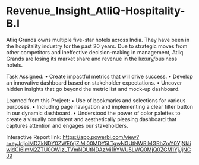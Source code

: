 # Revenue_Insight_AtliQ-Hospitality-B.I

Atliq Grands owns multiple five-star hotels across India. They have been in the hospitality industry for the past 20 years.
Due to strategic moves from other competitors and ineffective decision-making in management, Atliq Grands are losing its market share and revenue in the luxury/business hotels.

Task Assigned:
•	Create impactful metrics that will drive success.
•	Develop an innovative dashboard based on stakeholder expectations.
•	Uncover hidden insights that go beyond the metric list and mock-up dashboard.

 Learned from this Project:
•	Use of bookmarks and selections for various purposes.
•	Including page navigation and implementing a clear filter button in our dynamic dashboard. 
•	Understood the power of color palettes to create a visually consistent and aesthetically pleasing dashboard that captures attention and engages our stakeholders.



Interactive Report link: https://app.powerbi.com/view?r=eyJrIjoiMDZkNDY0ZWEtYjZlMi00MDY5LTgwNGUtNWRlMGRhZmY0YjNkIiwidCI6ImM2ZTU0OWIzLTVmNDUtNDAzMi1hYWU5LWQ0MjQ0ZGM1YjJjNCJ9
